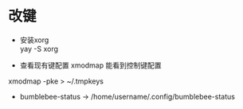 # 改键

- 安装xorg  
yay -S xorg

- 查看现有键配置
xmodmap  能看到控制键配置

xmodmap -pke > ~/.tmpkeys

- bumblebee-status -> /home/username/.config/bumblebee-status
